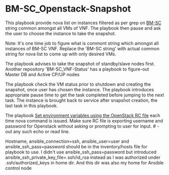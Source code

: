 # BM-SC_Openstack-Snapshot
This playbook provide nova list on instances filtered as per grep on [BM-SC](https://www.etsi.org/deliver/etsi_ts/123200_123299/123246/14.01.00_60/ts_123246v140100p.pdf) string common amongst all VMs of VNF. The playbook then pause and ask the user to choose the instance to take the snapshot. 

Note: It's one time job to figure what is commont string which amongst all instances of BM-SC VNF. Replace the 'BM-SC string' with actual common string for nova list to come up with only desired VMs.

The playbook advises to take the snapshot of standby/slave nodes first. Another repository 'BM-SC_VNF-Status' has a playbook to figure-out Master DB and Active CP/UP nodes

The playbook check the VM status prior to shutdown and creating the snapshot, once user has chosen the instance. The playbook introduces appropriate pause time to get the task completed before jumping to the next task. The instance is brought back to service after snapshot creation, the last task in this playbook.

The playbook [Set environment variables using the OpenStack RC file](https://docs.openstack.org/ocata/user-guide/common/cli-set-environment-variables-using-openstack-rc.html) each time nova command is issued. Make sure RC file is exporting username and password for Openstack without asking or prompting to user for input. # - out  any such echo or read line.

Hostname, ansible_connection=ssh, ansible_user=user and ansible_ssh_pass=password should be in the inventory/hosts file for playbook to use. I didn't use ansible_ssh_pass=password but introduced ansible_ssh_private_key_file=.ssh/id_rsa instead as I was authorized under .ssh/authorized_keys in home dir. 
And this dir was also my home for Ansible control node
